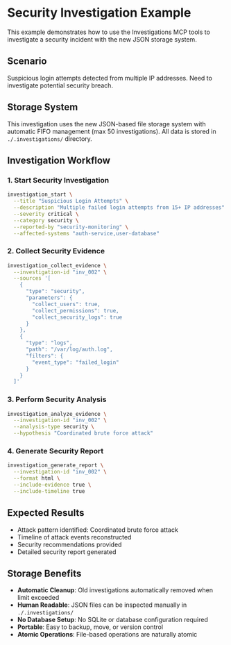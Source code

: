 # Security Investigation Example

This example demonstrates how to use the Investigations MCP tools to investigate a security incident with the new JSON storage system.

## Scenario
Suspicious login attempts detected from multiple IP addresses. Need to investigate potential security breach.

## Storage System
This investigation uses the new JSON-based file storage system with automatic FIFO management (max 50 investigations). All data is stored in `./.investigations/` directory.

## Investigation Workflow

### 1. Start Security Investigation
```bash
investigation_start \
  --title "Suspicious Login Attempts" \
  --description "Multiple failed login attempts from 15+ IP addresses" \
  --severity critical \
  --category security \
  --reported-by "security-monitoring" \
  --affected-systems "auth-service,user-database"
```

### 2. Collect Security Evidence
```bash
investigation_collect_evidence \
  --investigation-id "inv_002" \
  --sources '[
    {
      "type": "security",
      "parameters": {
        "collect_users": true,
        "collect_permissions": true,
        "collect_security_logs": true
      }
    },
    {
      "type": "logs",
      "path": "/var/log/auth.log",
      "filters": {
        "event_type": "failed_login"
      }
    }
  ]'
```

### 3. Perform Security Analysis
```bash
investigation_analyze_evidence \
  --investigation-id "inv_002" \
  --analysis-type security \
  --hypothesis "Coordinated brute force attack"
```

### 4. Generate Security Report
```bash
investigation_generate_report \
  --investigation-id "inv_002" \
  --format html \
  --include-evidence true \
  --include-timeline true
```

## Expected Results
- Attack pattern identified: Coordinated brute force attack
- Timeline of attack events reconstructed
- Security recommendations provided
- Detailed security report generated

## Storage Benefits
- **Automatic Cleanup**: Old investigations automatically removed when limit exceeded
- **Human Readable**: JSON files can be inspected manually in `./.investigations/`
- **No Database Setup**: No SQLite or database configuration required
- **Portable**: Easy to backup, move, or version control
- **Atomic Operations**: File-based operations are naturally atomic
